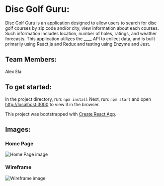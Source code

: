 # Disc Golf Guru:
Disc Golf Guru is an application designed to allow users to search for disc golf courses by zip code and/or city, view information about each courses. Such information includes location, number of holes, ratings, and weather forecasts.  This application utilizes the ____ API to collect data, and is built primarily using React.js and Redux and testing using Enzyme and Jest.

## Team Members:
Alex Ela

## To get started:
In the project directory, run: `npm install`
Next, run: `npm start` and open [http://localhost:3000](http://localhost:3000) to view it in the browser.

This project was bootstrapped with [Create React App](https://github.com/facebook/create-react-app).

## Images:
### Home Page
![Home Page image](./src/assets/movie_tracker_home.png "Home Page")

### Wireframe
![Wireframe image](./src/assets/movie_tracker_wireframe.jpg "Wireframe")